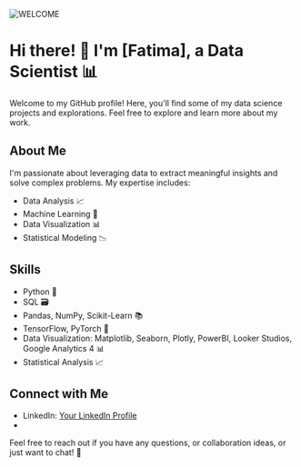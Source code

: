 ![WELCOME](https://media.giphy.com/media/v1.Y2lkPTc5MGI3NjExNHBhZnZpejJpczY3azZ4d2NnMjlsbzhkYmszeHZtZ204NHpsZmtlMCZlcD12MV9pbnRlcm5hbF9naWZfYnlfaWQmY3Q9Zw/RDR4UoVZORmCG9mUap/giphy.gif)

# Hi there! 👋 I'm [Fatima], a Data Scientist 📊

Welcome to my GitHub profile! Here, you'll find some of my data science projects and explorations. Feel free to explore and learn more about my work.

## About Me

I'm passionate about leveraging data to extract meaningful insights and solve complex problems. My expertise includes:

- Data Analysis 📈
- Machine Learning 🤖
- Data Visualization 📊
- Statistical Modeling 📉

## Skills

- Python 🐍
- SQL 🗃️
- Pandas, NumPy, Scikit-Learn 📚
- TensorFlow, PyTorch 🚀
- Data Visualization: Matplotlib, Seaborn, Plotly, PowerBI, Looker Studios, Google Analytics 4 📊
- Statistical Analysis 📈

## Connect with Me

- LinkedIn: [Your LinkedIn Profile](https://www.linkedin.com/in/fatima-azfar-ziya-52a566154/)
- 
Feel free to reach out if you have any questions, or collaboration ideas, or just want to chat! 🚀
